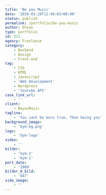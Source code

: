 ```yaml
---
title: 'Be you Music'
date: '2019-03-28T12:40:01+00:00'
status: publish
permalink: /portfolio/be-you-music
author: Ehsan
type: portfolio
id: 311
agancy: Freelance
category:
    - Backend
    - Design
    - Front-end
tag:
    - CSS
    - HTML
    - Javascript
    - 'Web Development'
    - Wordpress
    - 'Youtube API'
case_link_url:
    - ''
client:
    - BeyouMusic
tagline:
    - 'You cant be more true, Then being you'
background_image:
    - 'bym-bg.png'
logo:
    - 'bym-logo'
video:
    - ''
bilder:
    - 'bym-2'
    - 'bym-1'
port_date:
    - '2009'
bilder_0_bild:
    - '847'
side_image:
    - ''
---
```


